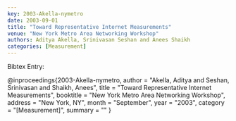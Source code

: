 ```yaml
---
key: 2003-Akella-nymetro
date: 2003-09-01
title: "Toward Representative Internet Measurements"
venue: "New York Metro Area Networking Workshop"
authors: Aditya Akella, Srinivasan Seshan and Anees Shaikh
categories: [Measurement]
---
```


Bibtex Entry:

@inproceedings{2003-Akella-nymetro,
    author = "Akella, Aditya and Seshan, Srinivasan and Shaikh, Anees",
    title = "Toward Representative Internet Measurements",
    booktitle = "New York Metro Area Networking Workshop",
    address = "New York, NY",
    month = "September",
    year = "2003",
    category = "[Measurement]",
    summary = ""
}

